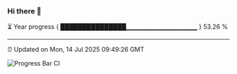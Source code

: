 ### Hi there 👋

⏳ Year progress { ███████████████▁▁▁▁▁▁▁▁▁▁▁▁▁▁▁ } 53.26 %

---

⏰ Updated on Mon, 14 Jul 2025 09:49:26 GMT

![Progress Bar CI](https://github.com/IshwaranRudhara/GIT-ACTION/workflows/Progress%20Bar%20CI/badge.svg)
